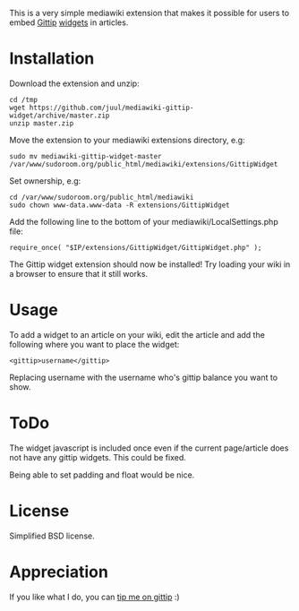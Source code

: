 This is a very simple mediawiki extension that makes it possible for users to embed [Gittip](https://gittip.com) [widgets](https://github.com/gittip/gttp.co) in articles. 

# Installation #

Download the extension and unzip:

```
cd /tmp
wget https://github.com/juul/mediawiki-gittip-widget/archive/master.zip
unzip master.zip
```

Move the extension to your mediawiki extensions directory, e.g:

```
sudo mv mediawiki-gittip-widget-master /var/www/sudoroom.org/public_html/mediawiki/extensions/GittipWidget
```

Set ownership, e.g:


```
cd /var/www/sudoroom.org/public_html/mediawiki
sudo chown www-data.www-data -R extensions/GittipWidget
```

Add the following line to the bottom of your mediawiki/LocalSettings.php file:

```
require_once( "$IP/extensions/GittipWidget/GittipWidget.php" );
```

The Gittip widget extension should now be installed! Try loading your wiki in a browser to ensure that it still works.

# Usage #

To add a widget to an article on your wiki, edit the article and add the following where you want to place the widget:

```
<gittip>username</gittip>
```

Replacing username with the username who's gittip balance you want to show.

# ToDo #

The widget javascript is included once even if the current page/article does not have any gittip widgets. This could be fixed.

Being able to set padding and float would be nice.

# License #

Simplified BSD license.

# Appreciation #

If you like what I do, you can [tip me on gittip](https://gittip.com/juul) :)